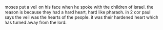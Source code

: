 moses put a veil on his face when he spoke with the children of israel. the reason
is because they had a hard heart, hard like pharaoh. in 2 cor paul says the veil was the
hearts of the people. it was their hardened heart which has turned away from the lord.
